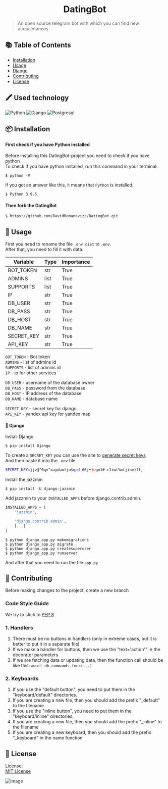 <h1 align="center">DatingBot</h1>

> An open source telegram bot with which you can find new acquaintances

## :books: Table of Contents

- [Installation](#package-installation)
- [Usage](#rocket-usage)
- [Django](#green_book-django)
- [Contributing](#memo-contributing)
- [License](#scroll-license)



## 🖍 Used technology
![Python](https://img.shields.io/badge/Python-FFD43B?style=for-the-badge&logo=python&logoColor=blue)
![Django](https://img.shields.io/badge/Django-092E20?style=for-the-badge&logo=django&logoColor=green)
![Postgresql](https://img.shields.io/badge/PostgreSQL-316192?style=for-the-badge&logo=postgresql&logoColor=white)




## :package: Installation

#### First check if you have Python installed

Before installing this DatingBot-project you need to check if you have python\
To check if you have python installed, run this command in your terminal:

```vim
$ python -V
```

If you get an answer like this, it means that `Python` is installed.

```vim
$ Python 3.9.5
```

#### Then fork the DatingBot

```sh
$ https://github.com/DavidRomanovizc/DatingBot.git
```

## :rocket: Usage

First you need to rename the file `.env.dist` to `.env`.\
After that, you need to fill it with data.


| Variable   | Type        | Importance   |
|------------|-------------|--------------|
| BOT_TOKEN  | str         | True         |
| ADMINS     | list        | True         |
| SUPPORTS   | list        | True         |
| IP         | str         | True         |
| DB_USER    | str         | True         |
| DB_PASS    | str         | True         |
| DB_HOST    | str         | True         |
| DB_NAME    | str         | True         |
| SECRET_KEY | str         | True         |
| API_KEY    | str         | True         |

`BOT_TOKEN` - Bot token\
`ADMINS` - list of admins id\
`SUPPORTS` - list of admins id\
`IP` - ip for other services

`DB_USER` - username of the database owner\
`DB_PASS` - password from the database\
`DB_HOST` - IP address of the database\
`DB_NAME` - database name

`SECRET_KEY` - secret key for django\
`API_KEY` - yandex api key for yandex map

#### :green_book: Django

Install Django 
```vim
$ pip install Django
```

To create a `SECRET_KEY` you can use the site to [generate secret keys](https://djecrety.ir/)\
And then paste it into the `.env` file

```sh
SECRET_KEY=jjv@^0qv^=aydunfjo$qpd_66j+)egm1#-c1iwt%mtjinm)ftj
```

Install the jazzmin

```vim
$ pip install -U django-jazzmin
```

Add jazzmin to your `INSTALLED_APPS` before django.contrib.admin.

```py
INSTALLED_APPS = [
    'jazzmin',

    'django.contrib.admin',
    [...]
]
```

```vim
$ python django_app.py makemigrations
$ python django_app.py migrate
$ python django_app.py createsuperuser
$ python django_app.py runserver
```

And after that you need to run the file `app.py `

## :memo: Contributing

Before making changes to the project, create a new branch

### Code Style Guide

We try to stick
to [PEP 8](https://peps.python.org/pep-0008/#:~:text=Use%20the%20function%20naming%20rules,invoke%20Python's%20name%20mangling%20rules)

### 1. Handlers

1. There must be no buttons in handlers (only in extreme cases, but it is better to put it in a separate file)
2. If we make a handler for buttons, then we use the "text='action'" in the decorator parameters
3. If we are fetching data or updating data, then the function call should be like this: `await db_commands.func(...)`

### 2. Keyboards

1. If you use the "default button", you need to put them in the "keyboard/default" directories.
2. If you are creating a new file, then you should add the prefix "_default" to the filename
3. If you use the "inline button", you need to put them in the "keyboard/inline" directories.
4. If you are creating a new file, then you should add the prefix "_inline" to the filename
5. If you are creating a new keyboard, then you should add the prefix "_keyboard" in the name function

## :scroll: License

License:\
[MIT License](LICENSE)

![image](https://user-images.githubusercontent.com/72649244/173241368-c40bd408-8df8-450f-9ac7-530de1692e1c.png)

